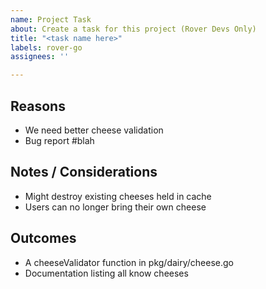 ```yaml
---
name: Project Task
about: Create a task for this project (Rover Devs Only)
title: "<task name here>"
labels: rover-go
assignees: ''

---
```


<!-- THIS TEMPLATE IS INTENDED FOR ROVER MAINTAINERS ONLY!! -->
<!-- What do we we need to do? Please be detailed but consise -->
<!-- PLEASE DON'T FORGET TO ADD RELEVANT LABELS -->

## Reasons
<!-- Why do we need to do this?-->
- We need better cheese validation
- Bug report #blah

## Notes / Considerations
<!-- Put a list of possible downsides or dependencies -->
- Might destroy existing cheeses held in cache
- Users can no longer bring their own cheese

## Outcomes
<!-- Put a list of outcomes or outputs from this task -->
- A cheeseValidator function in pkg/dairy/cheese.go
- Documentation listing all know cheeses
